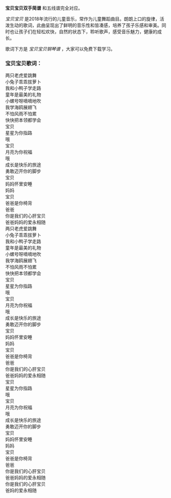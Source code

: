 

**宝贝宝贝双手简谱** 和五线谱完全对应。

_宝贝宝贝_
是2018年流行的儿童音乐，常作为儿童舞蹈曲目。朗朗上口的旋律，活泼生动的歌词，此曲呈现出了鲜明的音乐性和皆凑感，培养了孩子乐感和审美。同时也让孩子们在轻松欢快，自然的状态下，聆听歌声，感受音乐魅力，健康的成长。

歌词下方是 _宝贝宝贝钢琴谱_ ，大家可以免费下载学习。

### 宝贝宝贝歌词：

两只老虎爱跳舞  
小兔子乖乖拔萝卜  
我和小鸭子学走路  
童年是最美的礼物  
小螺号呀嘀嘀地吹  
我学海鸥展翅飞  
不怕风雨不怕累  
快快把本领都学会  
宝贝  
星星为你指路  
哦  
宝贝  
月亮为你祝福  
哦  
成长是快乐的旅途  
勇敢迈开你的脚步  
宝贝  
妈妈怀里安睡  
妈妈  
宝贝  
爸爸是你椅背  
爸爸  
你是我们的心肝宝贝  
爸爸妈妈的爱永相随  
两只老虎爱跳舞  
小兔子乖乖拔萝卜  
我和小鸭子学走路  
童年是最美的礼物  
小螺号呀嘀嘀地吹  
我学海鸥展翅飞  
不怕风雨不怕累  
快快把本领都学会  
宝贝  
星星为你指路  
哦  
宝贝  
月亮为你祝福  
哦  
成长是快乐的旅途  
勇敢迈开你的脚步  
宝贝  
妈妈怀里安睡  
妈妈  
宝贝  
爸爸是你椅背  
爸爸  
你是我们的心肝宝贝  
爸爸妈妈的爱永相随  
宝贝  
星星为你指路  
哦  
宝贝  
月亮为你祝福  
哦  
成长是快乐的旅途  
勇敢迈开你的脚步  
宝贝  
妈妈怀里安睡  
妈妈  
宝贝  
爸爸是你椅背  
爸爸  
你是我们的心肝宝贝  
爸爸妈妈的爱永相随  
你是我们的心肝宝贝  
爸妈的爱永相随

